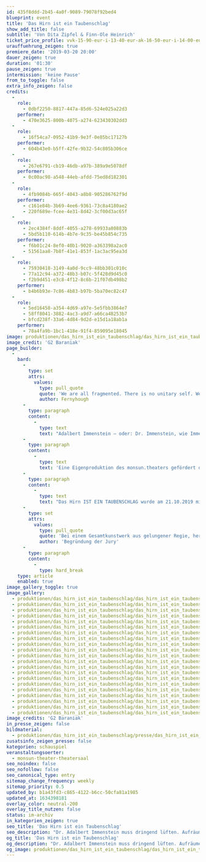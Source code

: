 ```yaml
---
id: 435f8ddd-2b45-4a0f-9089-79078f92bed4
blueprint: event
title: 'Das Hirn ist ein Taubenschlag'
show_add_title: false
subtitle: 'Von Dita Zipfel & Finn-Ole Heinrich'
ticket_price_profile: vvk-15-90-eur-i-13-40-eur-ak-16-50-eur-i-14-00-eur
urauffuehrung_zeigen: true
premiere_date: '2019-03-20 20:00'
dauer_zeigen: true
duration: '01:30'
pause_zeigen: true
intermission: 'keine Pause'
from_to_toggle: false
extra_info_zeigen: false
credits:
  -
    role:
      - 0dbf2250-8817-447a-85d6-524e025a22d3
    performer:
      - 470e3625-800b-4075-a274-623430302dd3
  -
    role:
      - 16f54ca7-0952-41b9-9e3f-0e85bc17127b
    performer:
      - 604b43e0-b5ff-42fe-9b32-54c805b306ce
  -
    role:
      - 267e6791-cb19-46db-a97b-389a9e5078df
    performer:
      - 0c00ac98-a548-44eb-afdd-75ed8d182301
  -
    role:
      - 4fb9084b-665f-4043-a8b8-905286762f9d
    performer:
      - c161e84b-3b69-4ee6-9361-73c8a4180ae2
      - 220f689e-fcee-4e31-8d42-3cf00d3ac65f
  -
    role:
      - 2ec4384f-8ddf-4055-a278-69933a80883b
      - 5bd5b110-614b-4b7e-9c35-be45b854c735
    performer:
      - f6b01c24-8ef0-40b1-9020-a363398a2ac0
      - 51561aa8-7b8f-41e1-853f-1ac3ac95ea3d
  -
    role:
      - 75930418-3149-4a0d-9cc9-48bb301c010c
      - 77a12c94-a372-48b3-b07c-5f428d9d45c0
      - f2b9d451-e3c8-4f12-8c6b-21f07db498b2
    performer:
      - b4b6b93e-7c86-4b83-b97b-5ba70ec82c47
  -
    role:
      - 5ed16458-a354-4d69-a97e-5e5fbb3864e7
      - 58ff8041-3882-4ac3-a9d7-a66ca48253b7
      - bfcd238f-33a6-4d84-9d2d-e15d1a18ab1a
    performer:
      - 78a4fa9b-1bc1-418e-91f4-859095e18045
image: produktionen/das_hirn_ist_ein_taubenschlag/das_hirn_ist_ein_taubenschlag_20_c_g2_baraniak_2019.jpg
image_credit: 'G2 Baraniak'
page_builder:
  -
    bard:
      -
        type: set
        attrs:
          values:
            type: pull_quote
            quote: 'We are all fragmented. There is no unitary self. We are all in pieces, struggling to create the illusion of a coherent ‘me’ from moment to moment'
            author: Fernyhough
      -
        type: paragraph
        content:
          -
            type: text
            text: "Adalbert Immenstein – oder: Dr. Immenstein, wie Immenstein sich selber nennt – muss dringend lüften. Aufräumen. Aussortieren. Er muss das Oberstübchen entrümpeln, das er seit zweiundsechzigeinhalb Jahren vollmüllt, wie seine liebe Schwester es nennt, die alte Kuh. Hat ihm den ganzen Ärger eingebrockt, ihn bloßgestellt und angeklagt, unmöglich gemacht in der Gemeinschaft. Und das, wo er es war, der sich gekümmert hat. Aber so ist die Welt, undankbar. Während die liebe Schwester draußen in der Welt ihr verlottertes Hühnerleben tanzte, hat er die verehrte Frau Mutter gepflegt, ihren alten Körper auf Klo getragen und gewaschen. Jeden Tag seines Lebens mit ihr verbracht. Jetzt ist es vorbei und Immenstein sortiert und holt aus. Die können sich auf was gefasst machen.\_\_"
      -
        type: paragraph
        content:
          -
            type: text
            text: 'Eine Eigenproduktion des monsun.theaters gefördert durch die Behörde für Kultur und Medien Hamburg.'
      -
        type: paragraph
        content:
          -
            type: text
            text: "Das Hirn IST EIN TAUBENSCHLAG wurde am 21.10.2019 mit dem\_Theaterpreis Hamburg »Rolf Mares«\_in der Kategorie »Herausragende Komposition« (Clara Jochum & Hannes Wittmer) ausgezeichnet."
      -
        type: set
        attrs:
          values:
            type: pull_quote
            quote: 'Bei einem Gesamtkunstwerk aus gelungener Regie, hervorragendem Schauspiel, Kostüm, Bühne, Licht, Projektion und Musik, müsste man eigentlich alle Beteiligten auszeichnen. Bei der Produktion von »Das Hirn ist ein Taubenschlag« im monsun.theater muss aber in besonderem Maße die Musik von Clara Jochum und Hannes Wittmer hervorgehoben werden. Live gespielt unterstützen und akzentuieren Glockenspiel, Gitarre und Cello sowie elektronische Soundeffekte den Text von Dita Zipfel und Finn-Ole Heinrich. Die Töne und Klänge kommentieren und strukturieren den Redefluss von Adalbert Immenstein, verkörpert von Pablo Konrad. Ohne sich je aufzudrängen, verstärkt die Musik nicht nur in jeden Moment das Bühnengeschehen, sie macht die wirren Hirnströme Immensteins quasi hörbar. Eindrucksvoll und berührend!'
            author: 'Begründung der Jury'
      -
        type: paragraph
        content:
          -
            type: hard_break
    type: article
    enabled: true
image_gallery_toggle: true
image_gallery:
  - produktionen/das_hirn_ist_ein_taubenschlag/das_hirn_ist_ein_taubenschlag_32_c_g2_baraniak_2019.jpg
  - produktionen/das_hirn_ist_ein_taubenschlag/das_hirn_ist_ein_taubenschlag_05_c_g2_baraniak_2019.jpg
  - produktionen/das_hirn_ist_ein_taubenschlag/das_hirn_ist_ein_taubenschlag_31_c_g2_baraniak_2019.jpg
  - produktionen/das_hirn_ist_ein_taubenschlag/das_hirn_ist_ein_taubenschlag_30_c_g2_baraniak_2019.jpg
  - produktionen/das_hirn_ist_ein_taubenschlag/das_hirn_ist_ein_taubenschlag_29_c_g2_baraniak_2019.jpg
  - produktionen/das_hirn_ist_ein_taubenschlag/das_hirn_ist_ein_taubenschlag_28_c_g2_baraniak_2019.jpg
  - produktionen/das_hirn_ist_ein_taubenschlag/das_hirn_ist_ein_taubenschlag_27_c_g2_baraniak_2019.jpg
  - produktionen/das_hirn_ist_ein_taubenschlag/das_hirn_ist_ein_taubenschlag_26_c_g2_baraniak_2019.jpg
  - produktionen/das_hirn_ist_ein_taubenschlag/das_hirn_ist_ein_taubenschlag_24_c_g2_baraniak_2019.jpg
  - produktionen/das_hirn_ist_ein_taubenschlag/das_hirn_ist_ein_taubenschlag_22_c_g2_baraniak_2019.jpg
  - produktionen/das_hirn_ist_ein_taubenschlag/das_hirn_ist_ein_taubenschlag_20_c_g2_baraniak_2019.jpg
  - produktionen/das_hirn_ist_ein_taubenschlag/das_hirn_ist_ein_taubenschlag_17_c_g2_baraniak_2019.jpg
  - produktionen/das_hirn_ist_ein_taubenschlag/das_hirn_ist_ein_taubenschlag_16_c_g2_baraniak_2019.jpg
  - produktionen/das_hirn_ist_ein_taubenschlag/das_hirn_ist_ein_taubenschlag_14_c_g2_baraniak_2019.jpg
  - produktionen/das_hirn_ist_ein_taubenschlag/das_hirn_ist_ein_taubenschlag_15_c_g2_baraniak_2019.jpg
  - produktionen/das_hirn_ist_ein_taubenschlag/das_hirn_ist_ein_taubenschlag_12_c_g2_baraniak_2019.jpg
  - produktionen/das_hirn_ist_ein_taubenschlag/das_hirn_ist_ein_taubenschlag_11_c_g2_baraniak_2019.jpg
  - produktionen/das_hirn_ist_ein_taubenschlag/das_hirn_ist_ein_taubenschlag_09_c_g2_baraniak_2019.jpg
  - produktionen/das_hirn_ist_ein_taubenschlag/das_hirn_ist_ein_taubenschlag_07_c_g2_baraniak_2019.jpg
  - produktionen/das_hirn_ist_ein_taubenschlag/das_hirn_ist_ein_taubenschlag_08_c_g2_baraniak_2019.jpg
  - produktionen/das_hirn_ist_ein_taubenschlag/das_hirn_ist_ein_taubenschlag_06_c_g2_baraniak_2019.jpg
image_credits: 'G2 Baraniak'
in_presse_zeigen: false
bildmaterial:
  - produktionen/das_hirn_ist_ein_taubenschlag/presse/das_hirn_ist_ein_taubenschlag_c_g2_baraniak_monsun.zip
zusatsinfo_zeigen_presse: false
kategorien: schauspiel
veranstaltungsoerter:
  - monsun-theater-theatersaal
seo_noindex: false
seo_nofollow: false
seo_canonical_type: entry
sitemap_change_frequency: weekly
sitemap_priority: 0.5
updated_by: b1a43fd3-c865-4122-b6cc-50cfa81a1985
updated_at: 1634398181
overlay_color: neutral-200
overlay_title_nutzen: false
status: im-archiv
in_kategorien_zeigen: true
seo_title: 'Das Hirn ist ein Taubenschlag'
seo_description: "Dr. Adalbert Immenstein muss dringend lüften. Aufräumen. Aussortieren. Das Oberstübchen entrümpeln. Sie können sich auf was gefasst machen.\_\_"
og_title: 'Das Hirn ist ein Taubenschlag'
og_description: "Dr. Adalbert Immenstein muss dringend lüften. Aufräumen. Aussortieren. Das Oberstübchen entrümpeln. Sie können sich auf was gefasst machen.\_\_"
og_image: produktionen/das_hirn_ist_ein_taubenschlag/das_hirn_ist_ein_taubenschlag_social_media_c_g2_baraniak.jpg
---
```

